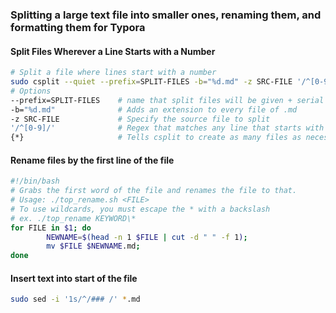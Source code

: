 ### Splitting a large text file into smaller ones, renaming them, and formatting them for Typora

#### Split Files Wherever a Line Starts with a Number

```bash
# Split a file where lines start with a number
sudo csplit --quiet --prefix=SPLIT-FILES -b="%d.md" -z SRC-FILE '/^[0-9]/' {*}
# Options
--prefix=SPLIT-FILES 	# name that split files will be given + serial number
-b="%d.md" 				# Adds an extension to every file of .md
-z SRC-FILE 			# Specify the source file to split
'/^[0-9]/' 				# Regex that matches any line that starts with a digit
{*}						# Tells csplit to create as many files as necessary
```

#### Rename files by the first line of the file

```bash
#!/bin/bash
# Grabs the first word of the file and renames the file to that.
# Usage: ./top_rename.sh <FILE>
# To use wildcards, you must escape the * with a backslash
# ex. ./top_rename KEYWORD\*
for FILE in $1; do 
        NEWNAME=$(head -n 1 $FILE | cut -d " " -f 1);
        mv $FILE $NEWNAME.md;
done
```

#### Insert text into start of the file

```bash
sudo sed -i '1s/^/### /' *.md
```

